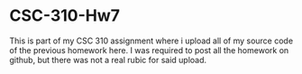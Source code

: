 # CSC-310-Hw7
This is part of my CSC 310 assignment where i upload all of my source code of the previous homework here. I was required to post all the homework on github, but there was not a real rubic for said upload. 
